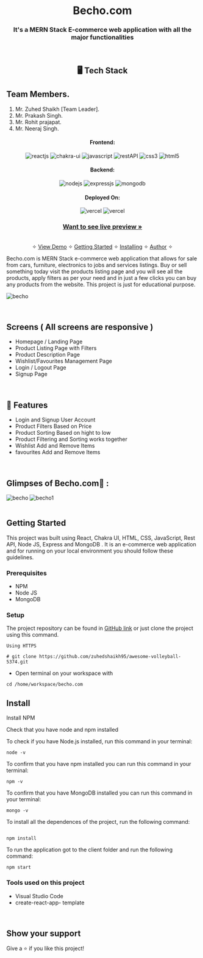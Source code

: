

<h1 align="center">Becho.com</h1>

<h3 align="center">It's a MERN Stack E-commerce web application with all the major functionalities</h3>

<br />

<h2 align="center">🖥️ Tech Stack</h2>


## Team Members.
1.	Mr. Zuhed Shaikh [Team Leader].
2.	Mr. Prakash Singh.
3.	Mr. Rohit prajapat.
4.	Mr. Neeraj Singh.

<h4 align="center">Frontend:</h4>

<p align="center">
  <img src="https://img.shields.io/badge/React-20232A?style=for-the-badge&logo=react&logoColor=61DAFB" alt="reactjs" />
  <img src="https://img.shields.io/badge/Chakra%20UI-3bc7bd?style=for-the-badge&logo=chakraui&logoColor=white" alt="chakra-ui" />
  <img src="https://img.shields.io/badge/JavaScript-323330?style=for-the-badge&logo=javascript&logoColor=F7DF1E" alt="javascript" />
  <img src="https://img.shields.io/badge/Rest_API-02303A?style=for-the-badge&logo=react-router&logoColor=white" alt="restAPI" />
  <img src="https://img.shields.io/badge/CSS3-1572B6?style=for-the-badge&logo=css3&logoColor=white" alt="css3" />
  <img src="https://img.shields.io/badge/HTML5-E34F26?style=for-the-badge&logo=html5&logoColor=white" alt="html5" />
</p>


<h4 align="center">Backend:</h4>

<p align="center">
  <img src="https://img.shields.io/badge/Node.js-339933?style=for-the-badge&logo=nodedotjs&logoColor=white" alt="nodejs" />
  <img src="https://img.shields.io/badge/Express.js-000000?style=for-the-badge&logo=express&logoColor=white" alt="expressjs" />
  <img src="https://img.shields.io/badge/MongoDB-4EA94B?style=for-the-badge&logo=mongodb&logoColor=white" alt="mongodb" />
</p>





<h4 align="center">Deployed On:</h4>

<p align="center">
  <img src="https://img.shields.io/badge/Netlify-00C7B7?style=for-the-badge&logo=netlify&logoColor=white" alt="vercel" />
  <img src="https://img.shields.io/badge/Vercel-430098?style=for-the-badge&logo=vercel&logoColor=white" alt="vercel" />
</p>



<h3 align="center"><a href="https://marvelous-pudding-625465.netlify.app/?limit=4"><strong>Want to see live preview »</strong></a></h3>

<p align="center">
  <br />&#10023;
  <a href="#Demo">View Demo</a> &#10023;
  <a href="#Getting-Started">Getting Started</a> &#10023; 
  <a href="#Install">Installing</a> &#10023;
  <a href="#Contact">Author</a> &#10023;
</p>


Becho.com is MERN Stack e-commerce web application that allows  for sale from cars, furniture, electronics to jobs and services listings. Buy or sell something today  visit the products listing page and you will see all the products, apply filters as per your need and in just a few clicks you can buy any products from the website. This project is just for educational purpose.



![becho](https://user-images.githubusercontent.com/101583807/204452594-f64b42f8-03d4-45f7-aa70-242e474f649f.png)


<br />

## Screens ( All screens are responsive )
- Homepage / Landing Page
- Product Listing Page with Filters
- Product Description Page
- Wishlist/Favourites Management Page
- Login / Logout Page
- Signup Page


<br />


## 🚀 Features
- Login and Signup User Account
- Product Filters Based on Price
- Product Sorting Based on hight to low
- Product Filtering and Sorting works together 
- Wishlist Add and Remove Items
- favourites Add and Remove Items 
<br />

## Glimpses of Becho.com🙈 :


<table>
  
 ![becho](https://user-images.githubusercontent.com/101583807/204452594-f64b42f8-03d4-45f7-aa70-242e474f649f.png)
  ![becho1](https://user-images.githubusercontent.com/101583807/204453476-4dba7e87-0640-418f-8c30-12bbfe3ef7c7.png)
 
 
</table>


## Getting Started

This project was built using React, Chakra UI, HTML, CSS, JavaScript, Rest API, Node JS, Express and MongoDB . It is an e-commerce web application and for running on your local environment you should follow these guidelines.


### Prerequisites

- NPM
- Node JS
- MongoDB

### Setup


The project repository can be found in [GitHub link](https://github.com/zuhedshaikh95/awesome-volleyball-5374) or just clone the project using this command.


```
Using HTTPS

# git clone https://github.com/zuhedshaikh95/awesome-volleyball-5374.git
```

+ Open terminal on your workspace with

```
cd /home/workspace/becho.com
```


## Install

Install NPM

Check that you have node and npm installed

To check if you have Node.js installed, run this command in your terminal:


```
node -v
```

To confirm that you have npm installed you can run this command in your terminal:


```
npm -v
```

To confirm that you have MongoDB installed you can run this command in your terminal:


```
mongo -v
```


To install all the dependences of the project, run the following command:


```

npm install
```


To run the application got to the client folder and run the following command:

```
npm start
```




### Tools used on this project

- Visual Studio Code
- create-react-app- template


<br />


## Show your support

Give a ⭐️ if you like this project!


